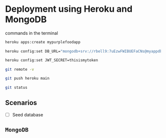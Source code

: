 # Deployment using Heroku and MongoDB

commands in the terminal

```zsh
heroku apps:create mypurplefoodapp
 
heroku config:set DB_URL="mongodb+srv://rbell9:7uEzwFWIBUEFaCNs@myappdb.h0itf.mongodb.net/myFirstDatabase?retryWrites=true&w=majority&useNewUrlParser=true&useUnifiedTopology=true"
 
heroku config:set JWT_SECRET=thisismytoken
 
git remote -v

git push heroku main
 
git status
```

## Scenarios

- [ ] Seed database

## `MongoDB`

